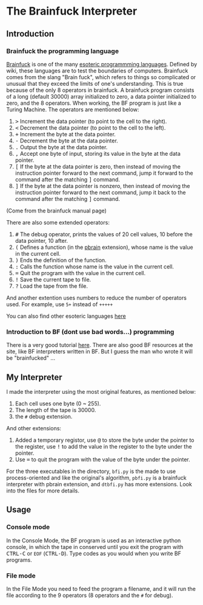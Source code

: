 # The Brainfuck Interpreter

## Introduction

### Brainfuck the programming language

[Brainfuck](https://en.wikipedia.org/wiki/Brainfuck) is one of the many [esoteric programmming languages](https://en.wikipedia.org/wiki/Esoteric_programming_language). Defined by wiki, these languages are to test the boundaries of computers. Brainfuck comes from the slang "Brain fuck", which refers to things so complicated or unusual that they exceed the limits of one's understanding. This is true because of the only 8 operators in brainfuck. A brainfuck program consists of a long (default 30000) array initialized to zero, a data pointer initialized to zero, and the 8 operators. When working, the BF program is just like a Turing Machine. The operators are mentioned below:

1.  <kbd>></kbd>  Increment the data pointer (to point to the cell to the right).
2.  <kbd><</kbd>  Decrement the data pointer (to point to the cell to the left).
3.  <kbd>+</kbd>  Increment the byte at the data pointer.
4.  <kbd>-</kbd>  Decrement the byte at the data pointer.
5.  <kbd>.</kbd>  Output the byte at the data pointer.
6.  <kbd>,</kbd>  Accept one byte of input, storing its value in the byte at the data pointer.
7.  <kbd>[</kbd>  If the byte at the data pointer is zero, then instead of moving the instruction pointer forward to the next command, jump it forward to the command after the matching <kbd>]</kbd> command.
8.  <kbd>]</kbd>  If the byte at the data pointer is nonzero, then instead of moving the instruction pointer forward to the next command, jump it back to the command after the matching <kbd>]</kbd> command.

(Come from the brainfuck manual page)

There are also some extended operators:

1.  <kbd>#</kbd>  The debug operator, prints the values of 20 cell values, 10 before the data pointer, 10 after.
2. <kbd>(</kbd>  Defines a function (in the [pbrain](http://www.parkscomputing.com/2014/04/pbrain/) extension), whose name is the value in the current cell.
3. <kbd>)</kbd>  Ends the definition of the function.
4. <kbd>:</kbd>  Calls the function whose name is the value in the current cell.
5. <kbd>=</kbd>  Quit the program with the value in the current cell.
6. <kbd>!</kbd>  Save the current tape to file.
7. <kbd>?</kbd>  Load the tape from the file.

And another extention uses numbers to reduce the number of operators used. For example, use `5+` instead of `+++++`

You can also find other esoteric languages [here](http://esolangs.org/wiki/Language_list)

### Introduction to BF (dont use bad words...) programming

There is a very good tutorial [here](http://www.iwriteiam.nl/Ha_BF.html). There are also good BF resources at the site, like BF interpreters written in BF. But I guess the man who wrote it will be "brainfucked" ...

## My Interpreter

I made the interpreter using the most original features, as mentioned below:

1. Each cell uses one byte (0 ~ 255).
2. The length of the tape is 30000.
3. the `#` debug extension.

And other extensions:

1. Added a temporary registor, use <kbd>@</kbd> to store the byte under the pointer to the register, use <kbd>!</kbd> to add the value in the register to the byte under the pointer.
2. Use <kbd>=</kbd> to quit the program with the value of the byte under the pointer.

For the three executables in the directory, `bfi.py` is the made to use process-oriented and like the original's algorithm, `pbfi.py` is a brainfuck interpreter with pbrain extension, and `dtbfi.py` has more extensions. Look into the files for more details.

## Usage

### Console mode

In the Console Mode, the BF program is used as an interactive python console, in which the tape in conserved until you exit the program with <kbd>CTRL-C</kbd> or `EOF` (<kbd>CTRL-D</kbd>). Type codes as you would when you write BF programs.

### File mode

In the File Mode you need to feed the program a filename, and it will run the file according to the 9 operators (8 operators and the `#` for debug).
